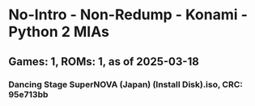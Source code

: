 # No-Intro - Non-Redump - Konami - Python 2 MIAs
## Games: 1, ROMs: 1, as of 2025-03-18

### Dancing Stage SuperNOVA (Japan) (Install Disk).iso, CRC: 95e713bb
